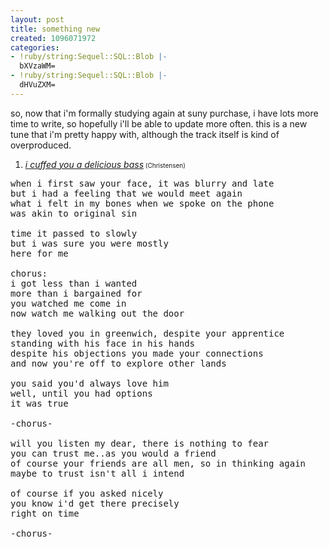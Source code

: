 ```yaml
---
layout: post
title: something new
created: 1096071972
categories:
- !ruby/string:Sequel::SQL::Blob |-
  bXVzaWM=
- !ruby/string:Sequel::SQL::Blob |-
  dHVuZXM=
---
```

<p>so, now that i'm formally studying again at suny purchase, i have lots more time to write, so hopefully i'll be able to update more often. this is a new tune that i'm pretty happy with, although the track itself is kind of overproduced.</p>

<OL>
<LI><A href="http://bubblehouse.org/cgi-bin/download.cgi/icuffedyouadeliciousbass.mp3"><i>i cuffed you a delicious bass</i></A><font SIZE=1> (Christensen)</font>
</OL>

<pre>
when i first saw your face, it was blurry and late
but i had a feeling that we would meet again
what i felt in my bones when we spoke on the phone
was akin to original sin

time it passed to slowly
but i was sure you were mostly
here for me

chorus:
i got less than i wanted
more than i bargained for
you watched me come in
now watch me walking out the door

they loved you in greenwich, despite your apprentice
standing with his face in his hands
despite his objections you made your connections
and now you're off to explore other lands

you said you'd always love him
well, until you had options
it was true

-chorus-

will you listen my dear, there is nothing to fear
you can trust me..as you would a friend
of course your friends are all men, so in thinking again
maybe to trust isn't all i intend

of course if you asked nicely
you know i'd get there precisely
right on time

-chorus-
</pre>
